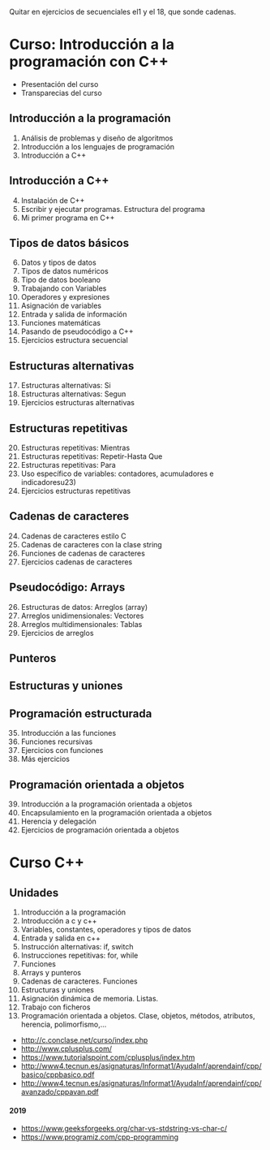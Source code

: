 Quitar en ejercicios de secuenciales el1 y el 18, que sonde  cadenas.


# Curso: Introducción a la programación con C++

* Presentación del curso
* Transparecias del curso

## Introducción a la programación

1. Análisis de problemas y diseño de algoritmos
2. Introducción a los lenguajes de programación
3. Introducción a C++

## Introducción a C++

4. Instalación de C++
5. Escribir y ejecutar programas. Estructura del programa
6. Mi primer programa en C++

## Tipos de datos básicos

6. Datos y tipos de datos
7. Tipos de datos numéricos
8. Tipo de datos booleano
8. Trabajando con Variables
9. Operadores y expresiones
10. Asignación de variables
11. Entrada y salida de información
12. Funciones matemáticas
13. Pasando de pseudocódigo a C++
14. Ejercicios estructura secuencial

## Estructuras alternativas

17. Estructuras alternativas: Si
18. Estructuras alternativas: Segun
19. Ejercicios estructuras alternativas

## Estructuras repetitivas

20. Estructuras repetitivas: Mientras
21. Estructuras repetitivas: Repetir-Hasta Que
22. Estructuras repetitivas: Para
23. Uso específico de variables: contadores, acumuladores e indicadoresu23)
24. Ejercicios estructuras repetitivas

## Cadenas de caracteres

24. Cadenas de caracteres estilo C
25. Cadenas de caracteres con la clase string
26. Funciones de cadenas de caracteres
27. Ejercicios cadenas de caracteres

## Pseudocódigo: Arrays

26. Estructuras de datos: Arreglos (array)
27. Arreglos unidimensionales: Vectores
28. Arreglos multidimensionales: Tablas
29. Ejercicios de arreglos

## Punteros

## Estructuras y uniones

## Programación estructurada

35. Introducción a las funciones
36. Funciones recursivas
37. Ejercicios con funciones
38. Más ejercicios

## Programación orientada a objetos

39. Introducción a la programación orientada a objetos
40. Encapsulamiento en la programación orientada a objetos
41. Herencia y delegación
42. Ejercicios de programación orientada a objetos



# Curso C++

## Unidades

1. Introducción a la programación
2. Introducción a c y c++
3. Variables, constantes, operadores y tipos de datos
4. Entrada y salida en c++
5. Instrucción alternativas: if, switch
6. Instrucciones repetitivas: for, while
7. Funciones
8. Arrays y punteros
9. Cadenas de caracteres. Funciones
10. Estructuras y uniones
11. Asignación dinámica de memoria. Listas.
12. Trabajo con ficheros
13. Programación orientada a objetos. Clase, objetos, métodos, atributos, herencia, polimorfismo,...


* http://c.conclase.net/curso/index.php
* http://www.cplusplus.com/
* https://www.tutorialspoint.com/cplusplus/index.htm
* http://www4.tecnun.es/asignaturas/Informat1/AyudaInf/aprendainf/cpp/basico/cppbasico.pdf
* http://www4.tecnun.es/asignaturas/Informat1/AyudaInf/aprendainf/cpp/avanzado/cppavan.pdf

#### 2019

* https://www.geeksforgeeks.org/char-vs-stdstring-vs-char-c/
* https://www.programiz.com/cpp-programming